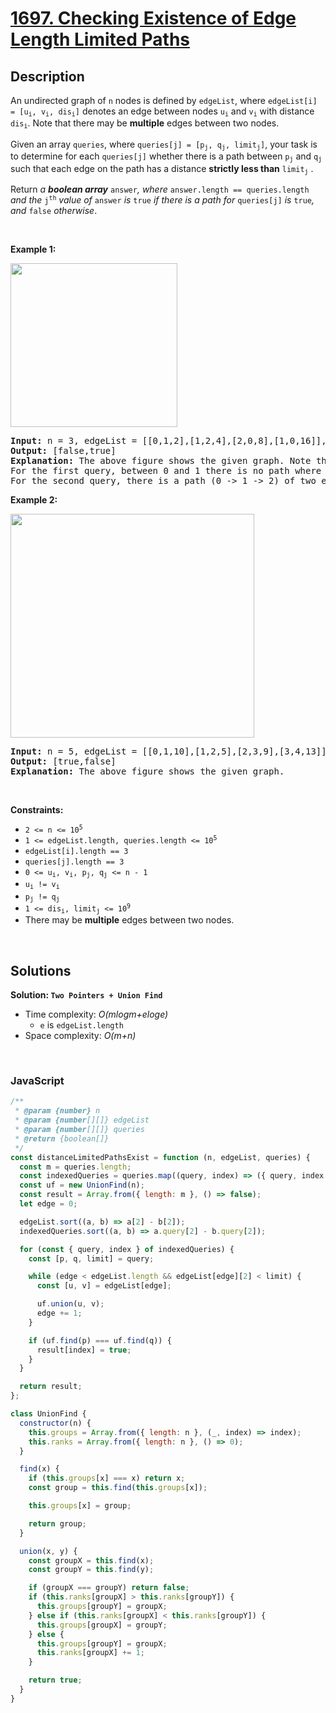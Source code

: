 # [1697. Checking Existence of Edge Length Limited Paths](https://leetcode.com/problems/checking-existence-of-edge-length-limited-paths)

## Description

<div class="elfjS" data-track-load="description_content"><p>An undirected graph of <code>n</code> nodes is defined by <code>edgeList</code>, where <code>edgeList[i] = [u<sub>i</sub>, v<sub>i</sub>, dis<sub>i</sub>]</code> denotes an edge between nodes <code>u<sub>i</sub></code> and <code>v<sub>i</sub></code> with distance <code>dis<sub>i</sub></code>. Note that there may be <strong>multiple</strong> edges between two nodes.</p>

<p>Given an array <code>queries</code>, where <code>queries[j] = [p<sub>j</sub>, q<sub>j</sub>, limit<sub>j</sub>]</code>, your task is to determine for each <code>queries[j]</code> whether there is a path between <code>p<sub>j</sub></code> and <code>q<sub>j</sub></code><sub> </sub>such that each edge on the path has a distance <strong>strictly less than</strong> <code>limit<sub>j</sub></code> .</p>

<p>Return <em>a <strong>boolean array</strong> </em><code>answer</code><em>, where </em><code>answer.length == queries.length</code> <em>and the </em><code>j<sup>th</sup></code> <em>value of </em><code>answer</code> <em>is </em><code>true</code><em> if there is a path for </em><code>queries[j]</code><em> is </em><code>true</code><em>, and </em><code>false</code><em> otherwise</em>.</p>

<p>&nbsp;</p>
<p><strong class="example">Example 1:</strong></p>
<img alt="" src="https://assets.leetcode.com/uploads/2020/12/08/h.png" style="width: 267px; height: 262px;">
<pre><strong>Input:</strong> n = 3, edgeList = [[0,1,2],[1,2,4],[2,0,8],[1,0,16]], queries = [[0,1,2],[0,2,5]]
<strong>Output:</strong> [false,true]
<strong>Explanation:</strong> The above figure shows the given graph. Note that there are two overlapping edges between 0 and 1 with distances 2 and 16.
For the first query, between 0 and 1 there is no path where each distance is less than 2, thus we return false for this query.
For the second query, there is a path (0 -&gt; 1 -&gt; 2) of two edges with distances less than 5, thus we return true for this query.
</pre>

<p><strong class="example">Example 2:</strong></p>
<img alt="" src="https://assets.leetcode.com/uploads/2020/12/08/q.png" style="width: 390px; height: 358px;">
<pre><strong>Input:</strong> n = 5, edgeList = [[0,1,10],[1,2,5],[2,3,9],[3,4,13]], queries = [[0,4,14],[1,4,13]]
<strong>Output:</strong> [true,false]
<strong>Explanation:</strong> The above figure shows the given graph.
</pre>

<p>&nbsp;</p>
<p><strong>Constraints:</strong></p>

<ul>
	<li><code>2 &lt;= n &lt;= 10<sup>5</sup></code></li>
	<li><code>1 &lt;= edgeList.length, queries.length &lt;= 10<sup>5</sup></code></li>
	<li><code>edgeList[i].length == 3</code></li>
	<li><code>queries[j].length == 3</code></li>
	<li><code>0 &lt;= u<sub>i</sub>, v<sub>i</sub>, p<sub>j</sub>, q<sub>j</sub> &lt;= n - 1</code></li>
	<li><code>u<sub>i</sub> != v<sub>i</sub></code></li>
	<li><code>p<sub>j</sub> != q<sub>j</sub></code></li>
	<li><code>1 &lt;= dis<sub>i</sub>, limit<sub>j</sub> &lt;= 10<sup>9</sup></code></li>
	<li>There may be <strong>multiple</strong> edges between two nodes.</li>
</ul>
</div>

<p>&nbsp;</p>

## Solutions

**Solution: `Two Pointers + Union Find`**

- Time complexity: <em>O(mlogm+eloge)</em>
  - `e` is `edgeList.length`
- Space complexity: <em>O(m+n)</em>

<p>&nbsp;</p>

### **JavaScript**

```js
/**
 * @param {number} n
 * @param {number[][]} edgeList
 * @param {number[][]} queries
 * @return {boolean[]}
 */
const distanceLimitedPathsExist = function (n, edgeList, queries) {
  const m = queries.length;
  const indexedQueries = queries.map((query, index) => ({ query, index }));
  const uf = new UnionFind(n);
  const result = Array.from({ length: m }, () => false);
  let edge = 0;

  edgeList.sort((a, b) => a[2] - b[2]);
  indexedQueries.sort((a, b) => a.query[2] - b.query[2]);

  for (const { query, index } of indexedQueries) {
    const [p, q, limit] = query;

    while (edge < edgeList.length && edgeList[edge][2] < limit) {
      const [u, v] = edgeList[edge];

      uf.union(u, v);
      edge += 1;
    }

    if (uf.find(p) === uf.find(q)) {
      result[index] = true;
    }
  }

  return result;
};

class UnionFind {
  constructor(n) {
    this.groups = Array.from({ length: n }, (_, index) => index);
    this.ranks = Array.from({ length: n }, () => 0);
  }

  find(x) {
    if (this.groups[x] === x) return x;
    const group = this.find(this.groups[x]);

    this.groups[x] = group;

    return group;
  }

  union(x, y) {
    const groupX = this.find(x);
    const groupY = this.find(y);

    if (groupX === groupY) return false;
    if (this.ranks[groupX] > this.ranks[groupY]) {
      this.groups[groupY] = groupX;
    } else if (this.ranks[groupX] < this.ranks[groupY]) {
      this.groups[groupX] = groupY;
    } else {
      this.groups[groupY] = groupX;
      this.ranks[groupX] += 1;
    }

    return true;
  }
}
```
